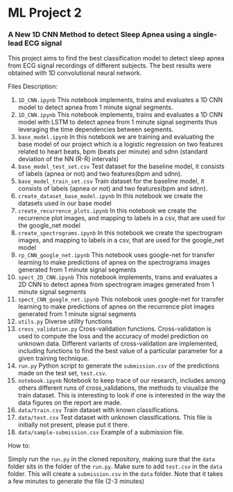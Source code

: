 # ML Project 2

### A New 1D CNN Method to detect Sleep Apnea using a single-lead ECG signal
This project aims to find the best classification model to detect sleep apnea from ECG signal recordings of different subjects. The best results were obtained with 1D convolutional neural network.

Files Description:

1. ```1D_CNN.ipynb``` This notebook implements, trains and evaluates a 1D CNN model to detect apnea from 1 minute signal segments.
2. ```1D_CNN.ipynb``` This notebook implements, trains and evaluates a 1D CNN model with LSTM to detect apnea from 1 minute signal segments thus leveraging the time dependencies between segments.
3. ```base_model.ipynb``` In this notebook we are training and evaluating the base model of our project which is a logistic regression on two features related to heart beats, bpm (beats per minute) and sdnn (standard deviation of the NN (R-R) intervals)
3. ```base_model_test_set.csv``` Test dataset for the baseline model, it consists of labels (apnea or not) and two features(bpm and sdnn).
4. ```base_model_train_set.csv``` Train dataset for the baseline model, it consists of labels (apnea or not) and two features(bpm and sdnn).
5. ```create_dataset_base_model.ipynb``` In this notebook we create the datasets used in our base model
6. ```create_recurrence_plots.ipynb``` In this notebook we create the recurrence plot images, and mapping to labels in a csv, that are used for the google_net model
7. ```create_spectrograms.ipynb``` In this notebook we create the spectrogram images, and mapping to labels in a csv, that are used for the google_net model
8. ```rp_CNN_google_net.ipynb``` This notebook uses google-net for transfer learning to make predictions of apnea on the spectrograms images generated from 1 minute signal segments
9. ```spect_2D_CNN.ipynb``` This notebook implements, trains and evaluates a 2D CNN to detect apnea from spectrogram images generated from 1 minute signal segments
10. ```spect_CNN_google_net.ipynb``` This notebook uses google-net for transfer learning to make predictions of apnea on the recurrence plot images generated from 1 minute signal segments
11. ```utils.py``` Diverse utility functions
11. ```cross_validation.py``` Cross-validation functions. Cross-validation is used to compute the loss and the accuracy of model prediction on unknown data. Different variants of cross-validation are implemented, including functions to find the best value of a particular parameter for a given training technique. 
12. ```run.py``` Python script to generate the ```submission.csv``` of the predictions made on the test set, ```test.csv```.
13. ```notebook.ipynb``` Notebook to keep trace of our research, includes among others different runs of cross_validations, the methods to visualize the train dataset. This is interesting to look if one is interested in the way the data figures on the report are made.
14. ```data/train.csv``` Train dataset with known classifications. 
15. ```data/test.csv``` Test dataset with unknown classifications. This file is initially not present, please put it there.
16. ```data/sample-submission.csv``` Example of a submission file.


How to: 

Simply run the ```run.py``` in the cloned repository, making sure that the ```data``` folder sits in the folder of the ```run.py```. Make sure to add ```test.csv``` in the ```data``` folder. This will create a ```submission.csv``` in the ```data``` folder.
Note that it takes a few minutes to generate the file (2-3 minutes)
